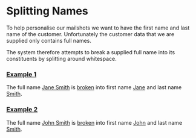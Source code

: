 # Splitting Names

To help personalise our mailshots we want to have the first name and last name of the customer. Unfortunately the
customer data that we are supplied only contains full names.

The system therefore attempts to break a supplied full name into its constituents by splitting around whitespace.

### [Example 1](- "basic c:status=Ignored")

The full name [Jane Smith](- "#name") is [broken](- "#result = split(#name)") into first
name [Jane](- "?=#result.firstName") and last name [Smith](- "?=#result.lastName").

### [Example 2](- "basic2 c:status=Ignored")

The full name [John Smith](- "#name") is [broken](- "#result = split(#name)") into first
name [John](- "?=#result.firstName") and last name [Smith](- "?=#result.lastName").





